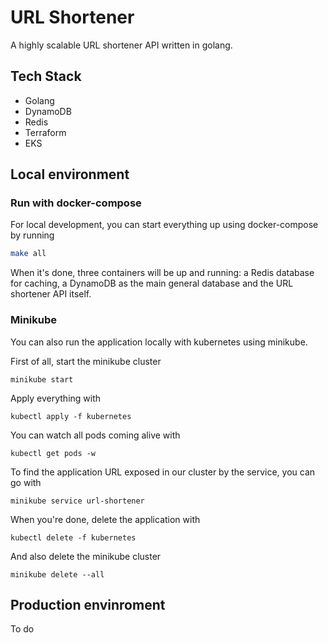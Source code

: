 # URL Shortener

A highly scalable URL shortener API written in golang. 

## Tech Stack
- Golang
- DynamoDB
- Redis
- Terraform
- EKS


## Local environment

### Run with docker-compose 

For local development, you can start everything up using docker-compose by running

```bash
make all
```

When it's done, three containers will be up and running: a Redis database for caching, a DynamoDB as the main general database and the URL shortener API itself.

### Minikube

You can also run the application locally with kubernetes using minikube.

First of all, start the minikube cluster

```
minikube start
```

Apply everything with

```
kubectl apply -f kubernetes
```

You can watch all pods coming alive with

```
kubectl get pods -w
```

To find the application URL exposed in our cluster by the service, you can go with

```
minikube service url-shortener
```


When you're done, delete the application with

```
kubectl delete -f kubernetes
```

And also delete the minikube cluster

```
minikube delete --all
```


## Production envinroment

To do